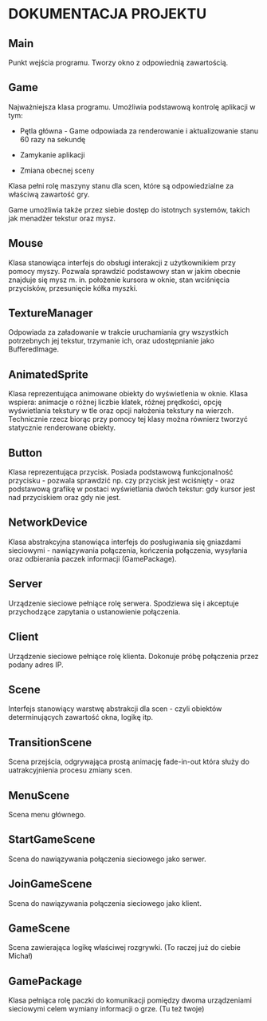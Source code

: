 # DOKUMENTACJA PROJEKTU

## Main

Punkt wejścia programu. Tworzy okno z odpowiednią zawartością.

## Game

Najważniejsza klasa programu. Umożliwia podstawową kontrolę aplikacji w tym:

 - Pętla główna - Game odpowiada za renderowanie i aktualizowanie stanu 60 razy na sekundę

 - Zamykanie aplikacji

 - Zmiana obecnej sceny

Klasa pełni rolę maszyny stanu dla scen, które są odpowiedzialne za właściwą zawartość gry.

Game umożliwia także przez siebie dostęp do istotnych systemów, takich jak menadżer tekstur oraz mysz.

## Mouse

Klasa stanowiąca interfejs do obsługi interakcji z użytkownikiem przy pomocy myszy. Pozwala sprawdzić
podstawowy stan w jakim obecnie znajduje się mysz m. in. położenie kursora w oknie, stan wciśnięcia
przycisków, przesunięcie kółka myszki.

## TextureManager

Odpowiada za załadowanie w trakcie uruchamiania gry wszystkich potrzebnych jej tekstur, trzymanie ich,
oraz udostępnianie jako BufferedImage.

## AnimatedSprite

Klasa reprezentująca animowane obiekty do wyświetlenia w oknie. Klasa wspiera: animacje o różnej 
liczbie klatek, różnej prędkości, opcję wyświetlania tekstury w tle oraz opcji nałożenia tekstury na wierzch. 
Technicznie rzecz biorąc przy pomocy tej klasy można równierz tworzyć statycznie renderowane obiekty.

## Button

Klasa reprezentująca przycisk. Posiada podstawową funkcjonalność przycisku - pozwala sprawdzić np. czy przycisk jest
wciśnięty - oraz podstawową grafikę w postaci wyświetlania dwóch tekstur: gdy kursor jest nad przyciskiem oraz gdy nie jest.

## NetworkDevice

Klasa abstrakcyjna stanowiąca interfejs do posługiwania się gniazdami sieciowymi - nawiązywania połączenia, kończenia połączenia,
wysyłania oraz odbierania paczek informacji (GamePackage).

## Server

Urządzenie sieciowe pełniące rolę serwera. Spodziewa się i akceptuje przychodzące zapytania o ustanowienie połączenia.

## Client

Urządzenie sieciowe pełniące rolę klienta. Dokonuje próbę połączenia przez podany adres IP.

## Scene

Interfejs stanowiący warstwę abstrakcji dla scen - czyli obiektów determinujących zawartość okna, logikę itp.

## TransitionScene

Scena przejścia, odgrywająca prostą animację fade-in-out która służy do uatrakcyjnienia procesu zmiany scen.

## MenuScene

Scena menu głównego.

## StartGameScene

Scena do nawiązywania połączenia sieciowego jako serwer.

## JoinGameScene

Scena do nawiązywania połączenia sieciowego jako klient.

## GameScene 

Scena zawierająca logikę właściwej rozgrywki. 
(To raczej już do ciebie Michał)

## GamePackage

Klasa pełniąca rolę paczki do komunikacji pomiędzy dwoma urządzeniami sieciowymi celem wymiany informacji o grze. 
(Tu też twoje)

